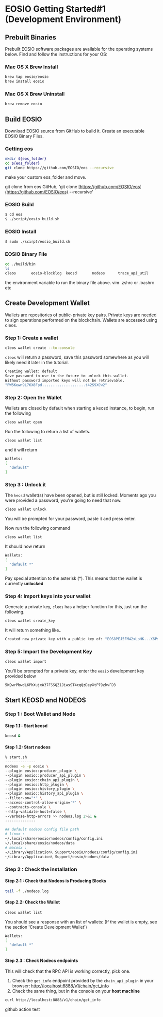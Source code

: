 # EOSIO Getting Started#1 (Development Environment)

## Prebuilt Binaries
Prebuilt EOSIO software packages are available for the operating systems below. Find and follow the instructions for your OS:

### Mac OS X Brew Install

```bash
brew tap eosio/eosio
brew install eosio
```

### Mac OS X Brew Uninstall

```bash
brew remove eosio
```

## Build EOSIO

Download EOSIO source from GitHub to build it. Create an executable EOSIO Binary Files.

### Getting eos

```bash
mkdir ${eos_folder}
cd ${eos_folder}
git clone https://github.com/EOSIO/eos --recursive
```

make your custom eos_folder and move. 

git clone from eos GitHub, 'git clone [https://github.com/EOSIO/eos](https://github.com/EOSIO/eos) --recursive'

### EOSIO Build

```bash
$ cd eos
$ ./script/eosio_build.sh
```

### EOSIO Install

```bash
$ sudo ./scirpt/eosio_build.sh
```

### EOSIO Binary File

```bash
cd ./build/bin
ls
cleos		eosio-blocklog	keosd		nodeos		trace_api_util
```

the environment variable to run the binary file above. vim .zshrc or .bashrc etc

## Create Development Wallet

Wallets are repositories of public-private key pairs. Private keys are needed to sign operations performed on the blockchain. Wallets are accessed using cleos.

### Step 1: Create a wallet

```bash
cleos wallet create --to-console
```

`cleos` will return a password, save this password somewhere as you will likely need it later in the tutorial.

```bash
Creating wallet: default
Save password to use in the future to unlock this wallet.
Without password imported keys will not be retrievable.
"PW5Kewn9L76X8Fpd....................t42S9XCw2"
```

### Step 2: Open the Wallet

Wallets are closed by default when starting a keosd instance, to begin, run the following

```bash
cleos wallet open
```

Run the following to return a list of wallets.

```bash
cleos wallet list
```

and it will return

```bash
Wallets:
[
  "default"
]
```

### Step 3 : Unlock it

The `keosd` wallet(s) have been opened, but is still locked. Moments ago you were provided a password, you're going to need that now.

```bash
cleos wallet unlock
```

You will be prompted for your password, paste it and press enter.

Now run the following command

```bash
cleos wallet list
```

It should now return

```bash
Wallets:
[ 
  "default *"
]
```

Pay special attention to the asterisk (*). This means that the wallet is currently **unlocked**

### Step 4: Import keys into your wallet

Generate a private key, `cleos` has a helper function for this, just run the following.

```bash
cleos wallet create_key
```

It will return something like..

```bash
Created new private key with a public key of: "EOS8PEJ5FM42xLpHK...X6PymQu97KrGDJQY5Y"
```

### Step 5: Import the Development Key

```bash
cleos wallet import
```

You'll be prompted for a private key, enter the `eosio` development key provided below

```bash
5KQwrPbwdL6PhXujxW37FSSQZ1JiwsST4cqQzDeyXtP79zkvFD3
```

## Start KEOSD and NODEOS

### Step 1 : Boot Wallet and Node

#### Step 1.1 : Start keosd

```bash
keosd &
```

#### Step 1.2: Start nodeos

```bash
% start.sh
--------------
nodeos -e -p eosio \
--plugin eosio::producer_plugin \
--plugin eosio::producer_api_plugin \
--plugin eosio::chain_api_plugin \
--plugin eosio::http_plugin \
--plugin eosio::history_plugin \
--plugin eosio::history_api_plugin \
--filter-on="*" \
--access-control-allow-origin='*' \
--contracts-console \
--http-validate-host=false \
--verbose-http-errors >> nodeos.log 2>&1 &
--------------
```

```bash
## default nodeos config file path
# linux : 
~/.local/share/eosio/nodeos/config/config.ini
~/.local/share/eosio/nodeos/data
# macosx :
~/Library/Application\ Support/eosio/nodeos/config/config.ini
~/Library/Application\ Support/eosio/nodoes/data
```

### Step 2 : Check the installation

#### Step 2:1 : Check that Nodeos is Producing Blocks

```bash
tail -f ./nodeos.log
```

#### Step 2.2: Check the Wallet

```bash
cleos wallet list
```

You should see a response with an list of wallets: (If the wallet is empty, see the section 'Create Development Wallet')

```bash
Wallets:
[
  "default *"
]
```

#### Step 2.3 : Check Nodeos endpoints

This will check that the RPC API is working correctly, pick one.

1. Check the `get_info` endpoint provided by the `chain_api_plugin` in your browser: [http://localhost:8888/v1/chain/get_info](http://localhost:8888/v1/chain/get_info)
2. Check the same thing, but in the console on your **host machine**

```bash
curl http://localhost:8888/v1/chain/get_info
```

github action test
